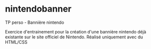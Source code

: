 # nintendobanner
TP perso - Bannière nintendo

Exercice d'entrainement pour la création d'une bannière nintendo déjà existante sur le site officiel de Nintendo.
Réalisé uniquement avec du HTML/CSS
